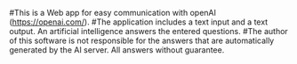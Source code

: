 #This is a Web app for easy communication with openAI (https://openai.com/).
#The application includes a text input and a text output. 
An artificial intelligence answers the entered questions.
#The author of this software is not responsible for the answers that are automatically generated by the AI server. 
All answers without guarantee.